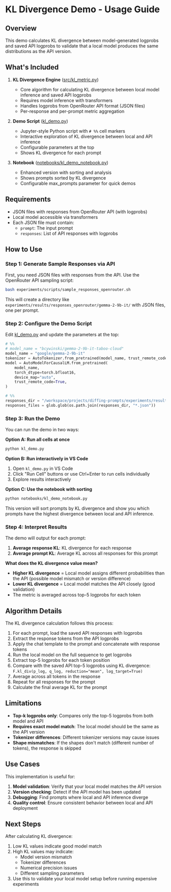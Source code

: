 # KL Divergence Demo - Usage Guide

## Overview

This demo calculates KL divergence between model-generated logprobs and saved API logprobs to validate that a local model produces the same distributions as the API version.

## What's Included

1. **KL Divergence Engine** ([src/kl_metric.py](../src/kl_metric.py))
   - Core algorithm for calculating KL divergence between local model inference and saved API logprobs
   - Requires model inference with transformers
   - Handles logprobs from OpenRouter API format (JSON files)
   - Per-response and per-prompt metric aggregation

2. **Demo Script** ([kl_demo.py](../kl_demo.py))
   - Jupyter-style Python script with `# %%` cell markers
   - Interactive exploration of KL divergence between local and API inference
   - Configurable parameters at the top
   - Shows KL divergence for each prompt

3. **Notebook** ([notebooks/kl_demo_notebook.py](../notebooks/kl_demo_notebook.py))
   - Enhanced version with sorting and analysis
   - Shows prompts sorted by KL divergence
   - Configurable max_prompts parameter for quick demos

## Requirements

- JSON files with responses from OpenRouter API (with logprobs)
- Local model accessible via transformers
- Each JSON file must contain:
  - `prompt`: The input prompt
  - `responses`: List of API responses with logprobs

## How to Use

### Step 1: Generate Sample Responses via API

First, you need JSON files with responses from the API. Use the OpenRouter API sampling script:

```bash
bash experiments/scripts/sample_responses_openrouter.sh
```

This will create a directory like `experiments/results/responses_openrouter/gemma-2-9b-it/` with JSON files, one per prompt.

### Step 2: Configure the Demo Script

Edit [kl_demo.py](../kl_demo.py) and update the parameters at the top:

```python
# %%
# model_name = "bcywinski/gemma-2-9b-it-taboo-cloud"
model_name = "google/gemma-2-9b-it"
tokenizer = AutoTokenizer.from_pretrained(model_name, trust_remote_code=True)
model = AutoModelForCausalLM.from_pretrained(
    model_name,
    torch_dtype=torch.bfloat16,
    device_map="auto",
    trust_remote_code=True,
)

# %%
responses_dir = "/workspace/projects/diffing-prompts/experiments/results/responses_openrouter/gemma-2-9b-it"
responses_files = glob.glob(os.path.join(responses_dir, "*.json"))
```

### Step 3: Run the Demo

You can run the demo in two ways:

**Option A: Run all cells at once**

```bash
python kl_demo.py
```

**Option B: Run interactively in VS Code**

1. Open `kl_demo.py` in VS Code
2. Click "Run Cell" buttons or use Ctrl+Enter to run cells individually
3. Explore results interactively

**Option C: Use the notebook with sorting**

```bash
python notebooks/kl_demo_notebook.py
```

This version will sort prompts by KL divergence and show you which prompts have the highest divergence between local and API inference.

### Step 4: Interpret Results

The demo will output for each prompt:

1. **Average response KL**: KL divergence for each response
2. **Average prompt KL**: Average KL across all responses for this prompt

**What does the KL divergence value mean?**

- **Higher KL divergence** = Local model assigns different probabilities than the API (possible model mismatch or version difference)
- **Lower KL divergence** = Local model matches the API closely (good validation)
- The metric is averaged across top-5 logprobs for each token

## Algorithm Details

The KL divergence calculation follows this process:

1. For each prompt, load the saved API responses with logprobs
2. Extract the response tokens from the API logprobs
3. Apply the chat template to the prompt and concatenate with response tokens
4. Run the local model on the full sequence to get logprobs
5. Extract top-5 logprobs for each token position
6. Compare with the saved API top-5 logprobs using KL divergence: `F.kl_div(p_log, q_log, reduction="mean", log_target=True)`
7. Average across all tokens in the response
8. Repeat for all responses for the prompt
9. Calculate the final average KL for the prompt

## Limitations

- **Top-k logprobs only**: Compares only the top-5 logprobs from both model and API
- **Requires exact model match**: The local model should be the same as the API version
- **Tokenizer differences**: Different tokenizer versions may cause issues
- **Shape mismatches**: If the shapes don't match (different number of tokens), the response is skipped

## Use Cases

This implementation is useful for:

1. **Model validation**: Verify that your local model matches the API version
2. **Version checking**: Detect if the API model has been updated
3. **Debugging**: Find prompts where local and API inference diverge
4. **Quality control**: Ensure consistent behavior between local and API deployment

## Next Steps

After calculating KL divergence:

1. Low KL values indicate good model match
2. High KL values may indicate:
   - Model version mismatch
   - Tokenizer differences
   - Numerical precision issues
   - Different sampling parameters
3. Use this to validate your local model setup before running expensive experiments
